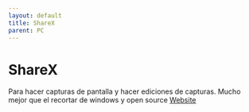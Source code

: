 ```yaml
---
layout: default
title: ShareX
parent: PC
---
```


# ShareX

Para hacer capturas de pantalla y hacer ediciones de capturas.
Mucho mejor que el recortar de windows y open source
[Website](https://getsharex.com/)

